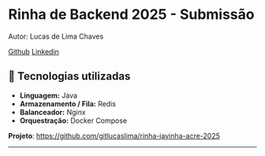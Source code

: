 # Rinha de Backend 2025 - Submissão

Autor: Lucas de Lima Chaves

[Github](https://github.com/gitlucaslima/)
[Linkedin](https://www.linkedin.com/in/llchaves/)


## 🚀 Tecnologias utilizadas

- **Linguagem:** Java
- **Armazenamento / Fila:** Redis
- **Balanceador:** Nginx  
- **Orquestração:** Docker Compose

**Projeto**: https://github.com/gitlucaslima/rinha-javinha-acre-2025

---

